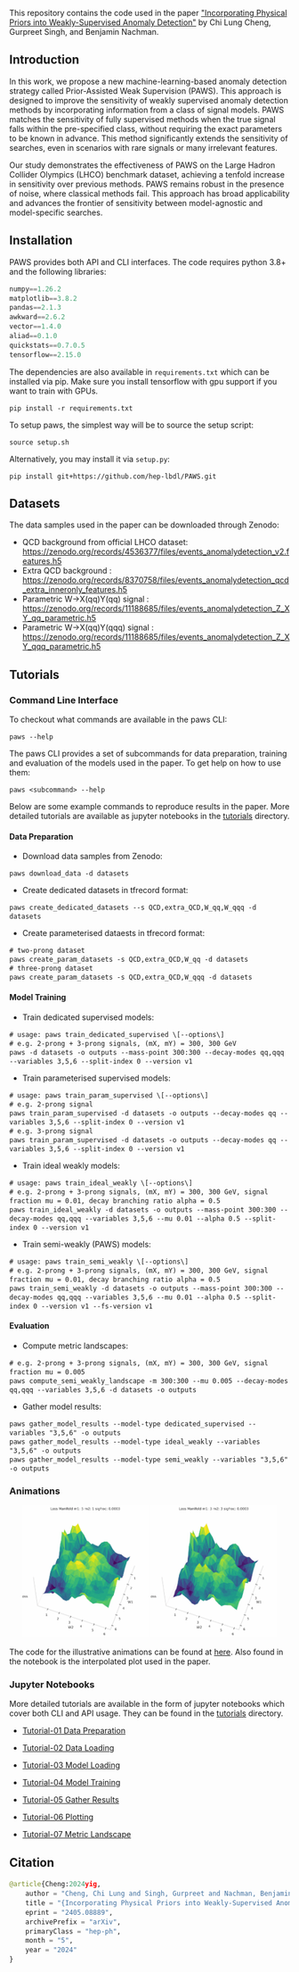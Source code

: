 This repository contains the code used in the paper ["Incorporating Physical Priors into Weakly-Supervised Anomaly Detection"](https://arxiv.org/abs/2405.08889) by Chi Lung Cheng, Gurpreet Singh, and Benjamin Nachman.

## Introduction

In this work, we propose a new machine-learning-based anomaly detection strategy called Prior-Assisted Weak Supervision (PAWS). This approach is designed to improve the sensitivity of weakly supervised anomaly detection methods by incorporating information from a class of signal models. PAWS matches the sensitivity of fully supervised methods when the true signal falls within the pre-specified class, without requiring the exact parameters to be known in advance. This method significantly extends the sensitivity of searches, even in scenarios with rare signals or many irrelevant features.

Our study demonstrates the effectiveness of PAWS on the Large Hadron Collider Olympics (LHCO) benchmark dataset, achieving a tenfold increase in sensitivity over previous methods. PAWS remains robust in the presence of noise, where classical methods fail. This approach has broad applicability and advances the frontier of sensitivity between model-agnostic and model-specific searches.

## Installation

PAWS provides both API and CLI interfaces. The code requires python 3.8+ and the following libraries:

```python
numpy==1.26.2
matplotlib==3.8.2
pandas==2.1.3
awkward==2.6.2
vector==1.4.0
aliad==0.1.0
quickstats==0.7.0.5
tensorflow==2.15.0
```

The dependencies are also available in `requirements.txt` which can be installed via pip. Make sure you install tensorflow with gpu support if you want to train with GPUs.

```
pip install -r requirements.txt
```

To setup paws, the simplest way will be to source the setup script:

```
source setup.sh
```

Alternatively, you may install it via `setup.py`:
```
pip install git+https://github.com/hep-lbdl/PAWS.git
```

## Datasets

The data samples used in the paper can be downloaded through Zenodo:

- QCD background from official LHCO dataset: https://zenodo.org/records/4536377/files/events_anomalydetection_v2.features.h5
- Extra QCD background : https://zenodo.org/records/8370758/files/events_anomalydetection_qcd_extra_inneronly_features.h5
- Parametric W->X(qq)Y(qq) signal : https://zenodo.org/records/11188685/files/events_anomalydetection_Z_XY_qq_parametric.h5
- Parametric W->X(qq)Y(qqq) signal : https://zenodo.org/records/11188685/files/events_anomalydetection_Z_XY_qqq_parametric.h5

## Tutorials

### Command Line Interface

To checkout what commands are available in the paws CLI:
```
paws --help
```

The paws CLI provides a set of subcommands for data preparation, training and evaluation of the models used in the paper. To get help on how to use them:
```
paws <subcommand> --help
```

Below are some example commands to reproduce results in the paper. More detailed tutorials are available as jupyter notebooks in the [tutorials](tutorials) directory.

#### Data Preparation

- Download data samples from Zenodo:
```
paws download_data -d datasets
```
- Create dedicated datasets in tfrecord format:
```
paws create_dedicated_datasets --s QCD,extra_QCD,W_qq,W_qqq -d datasets
```

- Create parameterised dataests in tfrecord format:
```
# two-prong dataset
paws create_param_datasets -s QCD,extra_QCD,W_qq -d datasets
# three-prong dataset
paws create_param_datasets -s QCD,extra_QCD,W_qqq -d datasets
```

#### Model Training

- Train dedicated supervised models:
```
# usage: paws train_dedicated_supervised \[--options\]
# e.g. 2-prong + 3-prong signals, (mX, mY) = 300, 300 GeV
paws -d datasets -o outputs --mass-point 300:300 --decay-modes qq,qqq --variables 3,5,6 --split-index 0 --version v1
```

- Train parameterised supervised models:
```
# usage: paws train_param_supervised \[--options\]
# e.g. 2-prong signal
paws train_param_supervised -d datasets -o outputs --decay-modes qq --variables 3,5,6 --split-index 0 --version v1
# e.g. 3-prong signal
paws train_param_supervised -d datasets -o outputs --decay-modes qq --variables 3,5,6 --split-index 0 --version v1
```

- Train ideal weakly models:
```
# usage: paws train_ideal_weakly \[--options\]
# e.g. 2-prong + 3-prong signals, (mX, mY) = 300, 300 GeV, signal fraction mu = 0.01, decay branching ratio alpha = 0.5
paws train_ideal_weakly -d datasets -o outputs --mass-point 300:300 --decay-modes qq,qqq --variables 3,5,6 --mu 0.01 --alpha 0.5 --split-index 0 --version v1
```

- Train semi-weakly (PAWS) models:
```
# usage: paws train_semi_weakly \[--options\]
# e.g. 2-prong + 3-prong signals, (mX, mY) = 300, 300 GeV, signal fraction mu = 0.01, decay branching ratio alpha = 0.5
paws train_semi_weakly -d datasets -o outputs --mass-point 300:300 --decay-modes qq,qqq --variables 3,5,6 --mu 0.01 --alpha 0.5 --split-index 0 --version v1 --fs-version v1
```

#### Evaluation

- Compute metric landscapes:
```
# e.g. 2-prong + 3-prong signals, (mX, mY) = 300, 300 GeV, signal fraction mu = 0.005
paws compute_semi_weakly_landscape -m 300:300 --mu 0.005 --decay-modes qq,qqq --variables 3,5,6 -d datasets -o outputs
```

- Gather model results:
```
paws gather_model_results --model-type dedicated_supervised --variables "3,5,6" -o outputs
paws gather_model_results --model-type ideal_weakly --variables "3,5,6" -o outputs
paws gather_model_results --model-type semi_weakly --variables "3,5,6" -o outputs
```

### Animations

<p align="center">
  <img src="assets/gifs/demo1.gif" alt="Animation 1" width="45%">
  <img src="assets/gifs/demo2.gif" alt="Animation 2" width="45%">
</p>

The code for the illustrative animations can be found at [here](assets/landscapes.ipynb). Also found in the notebook is the interpolated plot used in the paper.

### Jupyter Notebooks

More detailed tutorials are available in the form of jupyter notebooks which cover both CLI and API usage. They can be found in the [tutorials](tutorials) directory. 

- [Tutorial-01 Data Preparation](tutorials/T01-DataPreparation.ipynb)

- [Tutorial-02 Data Loading](tutorials/T02-DataLoading.ipynb)

- [Tutorial-03 Model Loading](tutorials/T03-ModelLoading.ipynb)

- [Tutorial-04 Model Training](tutorials/T04-ModelTraining.ipynb)

- [Tutorial-05 Gather Results](tutorials/T05-GatherResults.ipynb)

- [Tutorial-06 Plotting](tutorials/T06-Plotting.ipynb)

- [Tutorial-07 Metric Landscape](tutorials/T07-MetricLandscape.ipynb)
  
## Citation
```python
@article{Cheng:2024yig,
    author = "Cheng, Chi Lung and Singh, Gurpreet and Nachman, Benjamin",
    title = "{Incorporating Physical Priors into Weakly-Supervised Anomaly Detection}",
    eprint = "2405.08889",
    archivePrefix = "arXiv",
    primaryClass = "hep-ph",
    month = "5",
    year = "2024"
}
```
